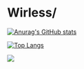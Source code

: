 # Wirless/

[![Anurag's GitHub stats](https://github-readme-stats.vercel.app/api?username=wirless)](https://github.com/anuraghazra/github-readme-stats)

[![Top Langs](https://github-readme-stats.vercel.app/api/top-langs/?username=wirless)](https://github.com/anuraghazra/github-readme-stats)

![](https://gitwar.herokuapp.com/badge?username=wirless&color=green)
